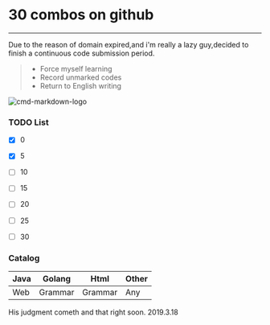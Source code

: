 # 30 combos on github
---
Due to the reason of domain expired,and i'm really a lazy guy,decided to finish a continuous code submission period.
> * Force myself learning
> * Record unmarked codes
> * Return to English writing 

![cmd-markdown-logo](https://timgsa.baidu.com/timg?image&quality=80&size=b9999_10000&sec=1552887054884&di=1eb89f5569f063627a8b40fa905cad61&imgtype=0&src=http%3A%2F%2Fimg4.07net01.com%2Fupload%2Fimages%2F2017%2F07%2F04%2F1262290417220933.png)

### TODO List
- [x] 0 
- [x] 5
- [ ] 10
- [ ] 15
- [ ] 20
- [ ] 25
- [ ] 30


### Catalog
| Java | Golang |Html| Other |
| - | :-: | - | - | 
|Web  |Grammar |Grammar |Any | 

His judgment cometh and that right soon.
2019.3.18
